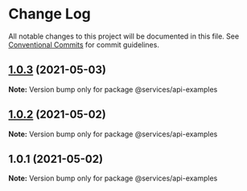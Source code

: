 # Change Log

All notable changes to this project will be documented in this file.
See [Conventional Commits](https://conventionalcommits.org) for commit guidelines.

## [1.0.3](https://github.com/esteveslima/serverless-template/compare/@services/api-examples@1.0.2...@services/api-examples@1.0.3) (2021-05-03)

**Note:** Version bump only for package @services/api-examples





## [1.0.2](https://github.com/esteveslima/serverless-template/compare/@services/api-examples@1.0.1...@services/api-examples@1.0.2) (2021-05-02)

**Note:** Version bump only for package @services/api-examples





## 1.0.1 (2021-05-02)

**Note:** Version bump only for package @services/api-examples
